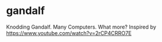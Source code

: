 # gandalf
Knodding Gandalf. Many Computers. What more? Inspired by https://www.youtube.com/watch?v=2rCP4CRRO7E
